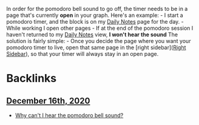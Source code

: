 In order for the pomodoro bell sound to go off, the timer needs to be in a page that's currently **open** in your graph.
Here's an example:
    - I start a pomodoro timer, and the block is on my [Daily Notes](<Daily Notes.md>) page for the day.
    - While working I open other pages
    - If at the end of the pomodoro session I haven't returned to my [Daily Notes](<Daily Notes.md>) view, **I won't hear the sound**
The solution is fairly simple:
    - Once you decide the page where you want your pomodoro timer to live, open that same page in the [right sidebar]([Right Sidebar](<Right Sidebar.md>)), so that your timer will always stay in an open page.

# Backlinks
## [December 16th, 2020](<December 16th, 2020.md>)
- [Why can't I hear the pomodoro bell sound?](<Why can't I hear the pomodoro bell sound?.md>)

